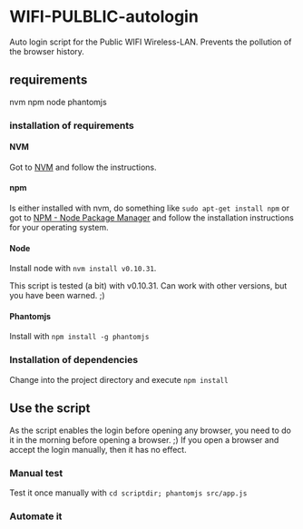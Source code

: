 # WIFI-PULBLIC-autologin

Auto login script for the Public WIFI Wireless-LAN. Prevents the pollution of the browser history.

## requirements

nvm
npm
node
phantomjs 

### installation of requirements

#### NVM

Got to [NVM](https://github.com/creationix/nvm) and follow the instructions.

#### npm

Is either installed with nvm, do something like `sudo apt-get install npm` or 
got to [NPM - Node Package Manager](https://nodejs.org/en/download/) and follow 
the installation instructions for your operating system.
  
#### Node

Install node with `nvm install v0.10.31`.

This script is tested (a bit) with v0.10.31. Can work with other versions, but you have been warned. ;)

#### Phantomjs

Install with `npm install -g phantomjs`
 
### Installation of dependencies

Change into the project directory and execute `npm install`

## Use the script

As the script enables the login before opening any browser, you need to do it in the morning before opening a browser. ;)
If you open a browser and accept the login manually, then it has no effect.

### Manual test

Test it once manually with `cd scriptdir; phantomjs src/app.js`

### Automate it
 


